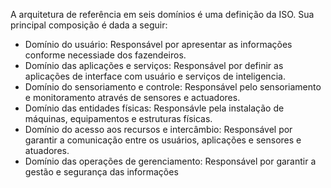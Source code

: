 ---
---

A arquitetura de referência em seis domínios é uma definição da ISO. Sua principal composição é dada a seguir:

- Domínio do usuário: Responsável por apresentar as informações conforme necessiade dos fazendeiros. 
- Domínio das aplicações e serviços: Responsável por definir as aplicações de interface com usuário e serviços de inteligencia. 
- Domínio do sensoriamento e controle: Responsável pelo sensoriamento e monitoramento através de sensores e actuadores. 
- Domínio das entidades físicas: Responsávle pela instalação de máquinas, equipamentos e estruturas físicas. 
- Domínio do acesso aos recursos e intercâmbio: Responsável por garantir a comunicação entre os usuários, aplicações e sensores e atuadores. 
- Domínio das operações de gerenciamento: Responsável por garantir a gestão e segurança das informações 